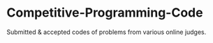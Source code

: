 # Competitive-Programming-Code
Submitted &amp; accepted codes of problems from various online judges.
